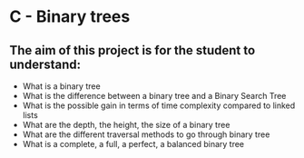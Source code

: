 # C - Binary trees

## The aim of this project is for the student to understand:

* What is a binary tree
* What is the difference between a binary tree and a Binary Search Tree
* What is the possible gain in terms of time complexity compared to linked lists
* What are the depth, the height, the size of a binary tree
* What are the different traversal methods to go through binary tree
* What is a complete, a full, a perfect, a balanced binary tree
